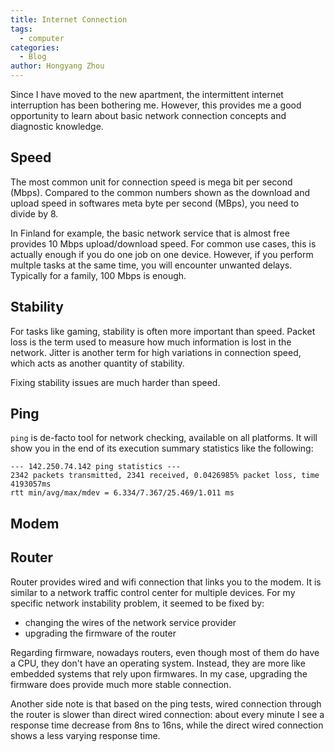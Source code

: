 ```yaml
---
title: Internet Connection
tags:
  - computer
categories:
  - Blog
author: Hongyang Zhou
---
```


Since I have moved to the new apartment, the intermittent internet interruption has been bothering me.
However, this provides me a good opportunity to learn about basic network connection concepts and diagnostic knowledge.

## Speed

The most common unit for connection speed is mega bit per second (Mbps).
Compared to the common numbers shown as the download and upload speed in softwares meta byte per second (MBps), you need to divide by 8.

In Finland for example, the basic network service that is almost free provides 10 Mbps upload/download speed.
For common use cases, this is actually enough if you do one job on one device.
However, if you perform multple tasks at the same time, you will encounter unwanted delays.
Typically for a family, 100 Mbps is enough.

## Stability

For tasks like gaming, stability is often more important than speed.
Packet loss is the term used to measure how much information is lost in the network.
Jitter is another term for high variations in connection speed, which acts as another quantity of stability.

Fixing stability issues are much harder than speed.

## Ping

`ping` is de-facto tool for network checking, available on all platforms.
It will show you in the end of its execution summary statistics like the following:
```shell
--- 142.250.74.142 ping statistics ---
2342 packets transmitted, 2341 received, 0.0426985% packet loss, time 4193057ms
rtt min/avg/max/mdev = 6.334/7.367/25.469/1.011 ms
```

## Modem

## Router

Router provides wired and wifi connection that links you to the modem. It is similar to a network traffic control center for multiple devices. For my specific network instability problem, it seemed to be fixed by:
* changing the wires of the network service provider
* upgrading the firmware of the router

Regarding firmware, nowadays routers, even though most of them do have a CPU, they don't have an operating system. Instead, they are more like embedded systems that rely upon firmwares. In my case, upgrading the firmware does provide much more stable connection.

Another side note is that based on the ping tests, wired connection through the router is slower than direct wired connection: about every minute I see a response time decrease from 8ns to 16ns, while the direct wired connection shows a less varying response time. 
